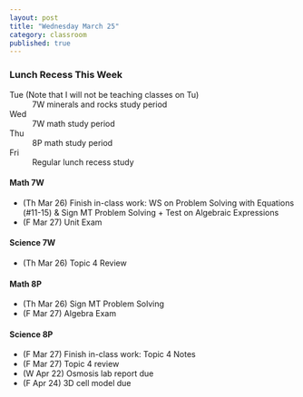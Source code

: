 ```yaml
---
layout: post
title: "Wednesday March 25"
category: classroom
published: true
---
```

<div class="alert alert-info" role="alert">
<h3>Lunch Recess This Week</h3>
<dl>
  <dt>Tue (Note that I will not be teaching classes on Tu)</dt>
  <dd>7W minerals and rocks study period</dd>
  <dt>Wed</dt>
  <dd>7W math study period</dd>
  <dt>Thu</dt>
  <dd>8P math study period</dd>
  <dt>Fri</dt>
  <dd>Regular lunch recess study</dd>
</dl>
</div>

#### Math 7W
* (Th Mar 26) Finish in-class work: WS on Problem Solving with Equations (#11-15) & Sign MT Problem Solving + Test on Algebraic Expressions
* (F Mar 27) Unit Exam

#### Science 7W
* (Th Mar 26) Topic 4 Review

#### Math 8P
* (Th Mar 26) Sign MT Problem Solving
* (F Mar 27) Algebra Exam

#### Science 8P
* (F Mar 27) Finish in-class work: Topic 4 Notes
* (F Mar 27) Topic 4 review
* (W Apr 22) Osmosis lab report due
* (F Apr 24) 3D cell model due

